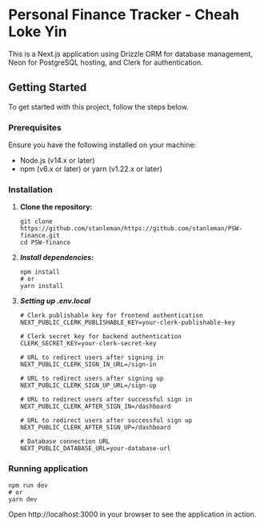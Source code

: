 # Personal Finance Tracker - Cheah Loke Yin

This is a Next.js application using Drizzle ORM for database management, Neon for PostgreSQL hosting, and Clerk for authentication.

## Getting Started

To get started with this project, follow the steps below.

### Prerequisites

Ensure you have the following installed on your machine:

- Node.js (v14.x or later)
- npm (v6.x or later) or yarn (v1.22.x or later)

### Installation

1. **Clone the repository:**

   ```
   git clone https://github.com/stanleman/https://github.com/stanleman/PSW-finance.git
   cd PSW-finance
   ```

2. ***Install dependencies:***
   ```
   npm install
   # or
   yarn install
   ```

3. ***Setting up .env.local***
   ```
   # Clerk publishable key for frontend authentication
   NEXT_PUBLIC_CLERK_PUBLISHABLE_KEY=your-clerk-publishable-key
   
   # Clerk secret key for backend authentication
   CLERK_SECRET_KEY=your-clerk-secret-key
   
   # URL to redirect users after signing in
   NEXT_PUBLIC_CLERK_SIGN_IN_URL=/sign-in
   
   # URL to redirect users after signing up
   NEXT_PUBLIC_CLERK_SIGN_UP_URL=/sign-up
   
   # URL to redirect users after successful sign in
   NEXT_PUBLIC_CLERK_AFTER_SIGN_IN=/dashboard
   
   # URL to redirect users after successful sign up
   NEXT_PUBLIC_CLERK_AFTER_SIGN_UP=/dashboard
   
   # Database connection URL
   NEXT_PUBLIC_DATABASE_URL=your-database-url
   ```

### Running application
   ```
   npm run dev
   # or
   yarn dev
   ```

Open http://localhost:3000 in your browser to see the application in action.
